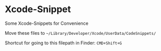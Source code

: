 # Xcode-Snippet
Some Xcode-Snippets for Convenience

Move these files to `~/Library/Developer/Xcode/UserData/CodeSnippets/`

Shortcut for going to this filepath in Finder: `CMD+Shift+G`
